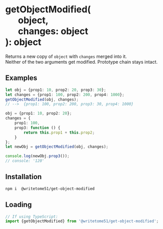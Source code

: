 # getObjectModified(<br>&nbsp;&nbsp;&nbsp;&nbsp;&nbsp;&nbsp;object,<br>&nbsp;&nbsp;&nbsp;&nbsp;&nbsp;&nbsp;changes: object<br>): object

Returns a new copy of `object` with `changes` merged into it.  
Neither of the two arguments get modified. Prototype chain stays intact.


## Examples
```ts
let obj = {prop1: 10, prop2: 20, prop3: 30};
let changes = {prop1: 100, prop2: 200, prop4: 1000};
getObjectModified(obj, changes);
// -->  {prop1: 100, prop2: 200, prop3: 30, prop4: 1000}

obj = {prop1: 10, prop2: 20};
changes = {
    prop1: 100,
    prop3: function () {
        return this.prop1 + this.prop2;
    }
};
let newObj = getObjectModified(obj, changes);

console.log(newObj.prop3());
// console: '120'
```

## Installation

```bash
npm i  @writetome51/get-object-modified
```

## Loading
```ts
// If using TypeScript:
import {getObjectModified} from '@writetome51/get-object-modified';
```
